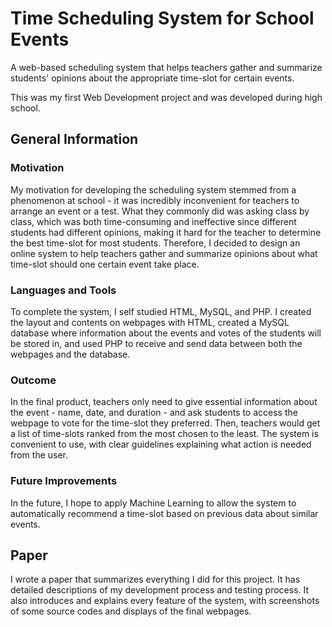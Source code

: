 # Time Scheduling System for School Events
A web-based scheduling system that helps teachers gather and summarize students' opinions about the appropriate time-slot for certain events.

This was my first Web Development project and was developed during high school. 

## General Information

### Motivation
My motivation for developing the scheduling system stemmed from a phenomenon at school - it was incredibly inconvenient for teachers to arrange an event or a test. What they commonly did was asking class by class, which was both time-consuming and ineffective since different students had different opinions, making it hard for the teacher to determine the best time-slot for most students. Therefore, I decided to design an online system to help teachers gather and summarize opinions about what time-slot should one certain event take place.

### Languages and Tools
To complete the system, I self studied HTML, MySQL, and PHP. I created the layout and contents on webpages with HTML, created a MySQL database where information about the events and votes of the students will be stored in, and used PHP to receive and send data between both the 
webpages and the database.

### Outcome
In the final product, teachers only need to give essential information about the event - name, date, and duration - and ask students to access the webpage to vote for the time-slot they preferred. Then, teachers would get a list of time-slots ranked from the most chosen to the least. The system is convenient to use, with clear guidelines explaining what action is needed from the user.

### Future Improvements
In the future, I hope to apply Machine Learning to allow the system to automatically recommend a time-slot based on previous data about similar events.

## Paper
I wrote a paper that summarizes everything I did for this project. It has detailed descriptions of my development process and testing process. It also introduces and explains every feature of the system, with screenshots of some source codes and displays of the final webpages. 
